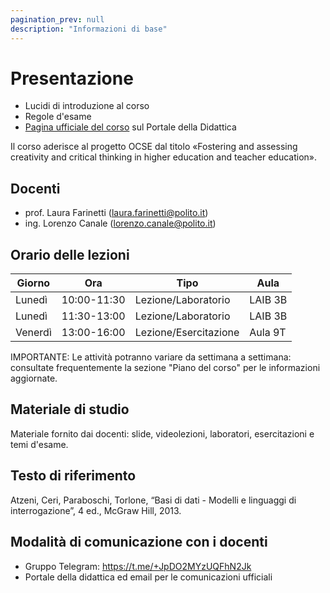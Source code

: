 ```yaml
---
pagination_prev: null
description: "Informazioni di base"
---
```


# Presentazione

-   Lucidi di introduzione al corso
-   Regole d'esame
-   [Pagina ufficiale del corso](https://didattica.polito.it/pls/portal30/gap.pkg_guide.viewGap?p_cod_ins=04AFQPC&p_a_acc=2024&p_header=S&p_lang=IT&multi=N) sul Portale della Didattica

Il corso aderisce al progetto OCSE dal titolo «Fostering and assessing creativity and critical thinking in higher education and teacher education».

## Docenti

- prof. Laura Farinetti (laura.farinetti@polito.it)
- ing. Lorenzo Canale (lorenzo.canale@polito.it)

## Orario delle lezioni

| Giorno   |Ora |Tipo |Aula |
|----------|----|-----|------|
| Lunedì | 10:00-11:30 | Lezione/Laboratorio | LAIB 3B |
| Lunedì | 11:30-13:00 | Lezione/Laboratorio | LAIB 3B |
| Venerdì | 13:00-16:00 | Lezione/Esercitazione | Aula 9T |

IMPORTANTE: Le attività potranno variare da settimana a settimana: consultate frequentemente la sezione "Piano del corso" per le informazioni aggiornate.

## Materiale di studio

Materiale fornito dai docenti: slide, videolezioni, laboratori, esercitazioni e temi d'esame.

## Testo di riferimento

Atzeni, Ceri, Paraboschi, Torlone, “Basi di dati - Modelli e linguaggi di interrogazione”, 4 ed., McGraw Hill, 2013.

## Modalità di comunicazione con i docenti

- Gruppo Telegram: https://t.me/+JpDO2MYzUQFhN2Jk
- Portale della didattica ed email per le comunicazioni ufficiali

